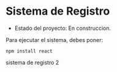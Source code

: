 <h1> Sistema de Registro</h1>

- Estado del proyecto: En construccion.

Para ejecutar el sistema, debes poner: 

```npm install react```

sistema de registro 2
